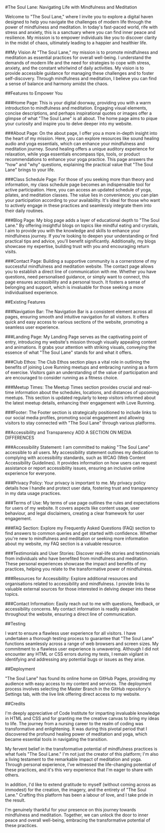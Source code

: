 #The Soul Lane: Navigating Life with Mindfulness and Meditation

Welcome to "The Soul Lane," where I invite you to explore a digital haven designed to help you navigate the challenges of modern life through the power of mindfulness and meditation. In today's fast-paced world, rife with stress and anxiety, this is a sanctuary where you can find inner peace and resilience. My mission is to empower individuals like you to discover clarity in the midst of chaos, ultimately leading to a happier and healthier life.

##My Vision
At "The Soul Lane," my mission is to promote mindfulness and meditation as essential practices for overall well-being. I understand the demands of modern life and the need for strategies to cope with stress, anxiety, and the constant whirlwind of daily activities. My vision is to provide accessible guidance for managing these challenges and to foster self-discovery. Through mindfulness and meditation, I believe you can find a sense of balance and harmony amidst the chaos.

##Features to Empower You

###Home Page: This is your digital doorway, providing you with a warm introduction to mindfulness and meditation. Engaging visual elements, concise descriptions, and perhaps inspirational quotes or images offer a glimpse of what "The Soul Lane" is all about. The home page aims to pique your curiosity and inspire you to delve deeper into my website.

###About Page: On the about page, I offer you a more in-depth insight into the heart of my mission. Here, you can explore resources like sound healing audio and yoga essentials, which can enhance your mindfulness and meditation journey. Sound healing offers a unique auditory experience for relaxation, while yoga essentials encompass tips, tools, or product recommendations to enhance your yoga practice. This page answers the "how" and "why" questions, explaining the practical value that "The Soul Lane" brings to your life.

###Class Schedule Page: For those of you seeking more than theory and information, my class schedule page becomes an indispensable tool for active participation. Here, you can access an updated schedule of yoga, pilates, and meditation classes. The value lies in convenience; you can plan your participation according to your availability. It's ideal for those who want to actively engage in these practices and seamlessly integrate them into their daily routines.

###Blog Page: My blog page adds a layer of educational depth to "The Soul Lane." By offering insightful blogs on topics like mindful eating and crystals, I aim to provide you with the knowledge and skills to enhance your mindfulness journey. If you're looking to deepen your understanding or find practical tips and advice, you'll benefit significantly. Additionally, my blogs showcase my expertise, building trust with you and encouraging return visits.

###Contact Page: Building a supportive community is a cornerstone of my successful mindfulness and meditation website. The contact page allows you to establish a direct line of communication with me. Whether you have questions, need personalised guidance, or simply want to connect, this page ensures accessibility and a personal touch. It fosters a sense of belonging and support, which is invaluable for those seeking a more individualised experience.


##Existing Features

###Navigation Bar: The Navigation Bar is a consistent element across all pages, ensuring smooth and intuitive navigation for all visitors. It offers quick and easy access to various sections of the website, promoting a seamless user experience.

###Landing Page: My Landing Page serves as the captivating point of entry, introducing my website's mission through visually appealing content and animations. It grabs your attention with striking visuals, conveying the essence of what "The Soul Lane" stands for and what it offers.

###Club Ethos: The Club Ethos section plays a vital role in outlining the benefits of joining Love Running meetups and embracing running as a form of exercise. Visitors gain an understanding of the value of participation and are encouraged to consider running as a fitness choice.

###Meetup Times: The Meetup Times section provides crucial and real-time information about the schedules, locations, and distances of upcoming meetups. This section is updated regularly to keep visitors informed about the latest meetup details, enhancing their engagement with Love Running.

###Footer: The Footer section is strategically positioned to include links to our social media profiles, promoting social engagement and allowing visitors to stay connected with "The Soul Lane" through various platforms.

##Accessibility and Transparency
ADD A SECTION ON MEDIA DIFFERENCES

###Accessibility Statement: I am committed to making "The Soul Lane" accessible to all users. My accessibility statement outlines my dedication to complying with accessibility standards, such as WCAG (Web Content Accessibility Guidelines). It provides information on how users can request assistance or report accessibility issues, ensuring an inclusive online experience for everyone.

###Privacy Policy: Your privacy is important to me. My privacy policy details how I handle and protect user data, fostering trust and transparency in my data usage practices.

###Terms of Use: My terms of use page outlines the rules and expectations for users of my website. It covers aspects like content usage, user behaviour, and legal disclaimers, creating a clear framework for user engagement.

###FAQ Section: Explore my Frequently Asked Questions (FAQ) section to find answers to common queries and get started with confidence. Whether you're new to mindfulness and meditation or seeking more information about my website, my FAQ section is a valuable resource.

###Testimonials and User Stories: Discover real-life stories and testimonials from individuals who have benefited from mindfulness and meditation. These personal experiences showcase the impact and benefits of my practices, helping you relate to the transformative power of mindfulness.

###Resources for Accessibility: Explore additional resources and organisations related to accessibility and mindfulness. I provide links to valuable external sources for those interested in delving deeper into these topics.

###Contact Information: Easily reach out to me with questions, feedback, or accessibility concerns. My contact information is readily available throughout the website, ensuring a direct line of communication.

##Testing

I want to ensure a flawless user experience for all visitors. I have undertaken a thorough testing process to guarantee that "The Soul Lane" functions seamlessly across a range of web browsers and screen sizes. My commitment to a flawless user experience is unwavering. Although I did not encounter any HTML or CSS errors during my tests, I remain vigilant in identifying and addressing any potential bugs or issues as they arise.

##Deployment

"The Soul Lane" has found its online home on GitHub Pages, providing my audience with easy access to my content and services. The deployment process involves selecting the Master Branch in the GitHub repository's Settings tab, with the live link offering direct access to my website.

##Credits

I'm deeply appreciative of Code Institute for imparting invaluable knowledge in HTML and CSS and for granting me the creative canvas to bring my ideas to life. The journey from a nursing career to the realm of coding was transformative and enlightening. It was during this pivotal period that I discovered the profound healing power of meditation and yoga, which became essential tools in navigating the transition.

My fervent belief in the transformative potential of mindfulness practices is what fuels "The Soul Lane." I'm not just the creator of this platform; I'm also a living testament to the remarkable impact of meditation and yoga. Through personal experience, I've witnessed the life-changing potential of these practices, and it's this very experience that I'm eager to share with others.

In addition, I'd like to extend gratitude to myself (without coming across as immodest) for the creation, the imagery, and the entirety of "The Soul Lane." Crafting this platform has been a labour of love, and I take pride in the result.

I'm genuinely thankful for your presence on this journey towards mindfulness and meditation. Together, we can unlock the door to inner peace and overall well-being, embracing the transformative potential of these practices.
